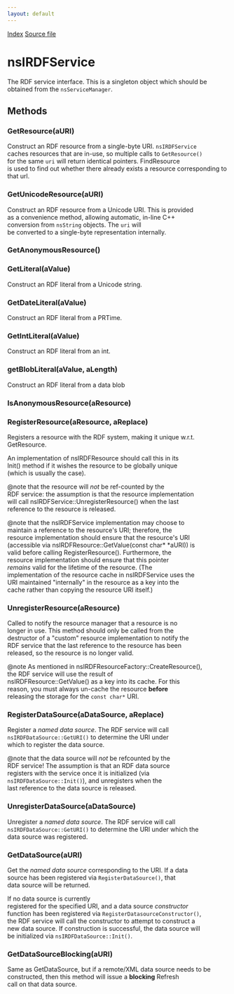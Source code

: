 ```yaml
---
layout: default
---
```

<div id='links'><a href="../index.html">Index</a>
<a href="http://dxr.mozilla.org/mozilla-central/source/rdf/base/nsIRDFService.idl">Source file</a>
</div>

# nsIRDFService #
  
The RDF service interface. This is a singleton object which should be  
obtained from the <code>nsServiceManager</code>.  
  

## Methods ##

### GetResource(aURI) ###
  
Construct an RDF resource from a single-byte URI. <code>nsIRDFService</code>  
caches resources that are in-use, so multiple calls to <code>GetResource()</code>  
for the same <code>uri</code> will return identical pointers. FindResource  
is used to find out whether there already exists a resource corresponding to that url.  
  

### GetUnicodeResource(aURI) ###
  
Construct an RDF resource from a Unicode URI. This is provided  
as a convenience method, allowing automatic, in-line C++  
conversion from <code>nsString</code> objects. The <code>uri</code> will  
be converted to a single-byte representation internally.  
  

### GetAnonymousResource() ###

### GetLiteral(aValue) ###
  
Construct an RDF literal from a Unicode string.  
  

### GetDateLiteral(aValue) ###
  
Construct an RDF literal from a PRTime.  
  

### GetIntLiteral(aValue) ###
  
Construct an RDF literal from an int.  
  

### getBlobLiteral(aValue, aLength) ###
  
Construct an RDF literal from a data blob  
  

### IsAnonymousResource(aResource) ###

### RegisterResource(aResource, aReplace) ###
  
Registers a resource with the RDF system, making it unique w.r.t.  
GetResource.  
  
An implementation of nsIRDFResource should call this in its  
Init() method if it wishes the resource to be globally unique  
(which is usually the case).  
  
@note that the resource will <i>not</i> be ref-counted by the  
RDF service: the assumption is that the resource implementation  
will call nsIRDFService::UnregisterResource() when the last  
reference to the resource is released.  
  
@note that the nsIRDFService implementation may choose to  
maintain a reference to the resource's URI; therefore, the  
resource implementation should ensure that the resource's URI  
(accessible via nsIRDFResource::GetValue(const char* *aURI)) is  
valid before calling RegisterResource(). Furthermore, the  
resource implementation should ensure that this pointer  
<i>remains</i> valid for the lifetime of the resource. (The  
implementation of the resource cache in nsIRDFService uses the  
URI maintained "internally" in the resource as a key into the  
cache rather than copying the resource URI itself.)  
  

### UnregisterResource(aResource) ###
  
Called to notify the resource manager that a resource is no  
longer in use. This method should only be called from the  
destructor of a "custom" resource implementation to notify the  
RDF service that the last reference to the resource has been  
released, so the resource is no longer valid.  
  
@note As mentioned in nsIRDFResourceFactory::CreateResource(),  
the RDF service will use the result of  
nsIRDFResource::GetValue() as a key into its cache. For this  
reason, you must always un-cache the resource <b>before</b>  
releasing the storage for the <code>const char*</code> URI.  
  

### RegisterDataSource(aDataSource, aReplace) ###
  
Register a <i>named data source</i>. The RDF service will call  
<code>nsIRDFDataSource::GetURI()</code> to determine the URI under  
which to register the data source.  
  
@note that the data source will <i>not</i> be refcounted by the  
RDF service! The assumption is that an RDF data source  
registers with the service once it is initialized (via  
<code>nsIRDFDataSource::Init()</code>), and unregisters when the  
last reference to the data source is released.  
  

### UnregisterDataSource(aDataSource) ###
  
Unregister a <i>named data source</i>. The RDF service will call  
<code>nsIRDFDataSource::GetURI()</code> to determine the URI under which the  
data source was registered.  
  

### GetDataSource(aURI) ###
  
Get the <i>named data source</i> corresponding to the URI. If a data  
source has been registered via <code>RegisterDataSource()</code>, that  
data source will be returned.  
  
If no data source is currently  
registered for the specified URI, and a data source <i>constructor</i>  
function has been registered via <code>RegisterDatasourceConstructor()</code>,  
the RDF service will call the constructor to attempt to construct a  
new data source. If construction is successful, the data source will  
be initialized via <code>nsIRDFDataSource::Init()</code>.  
  

### GetDataSourceBlocking(aURI) ###
  
Same as GetDataSource, but if a remote/XML data source needs to be  
constructed, then this method will issue a <b>blocking</b> Refresh  
call on that data source.  
  
